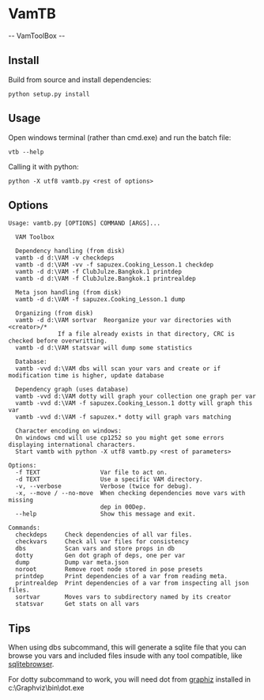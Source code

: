 # VamTB

-- VamToolBox --

## Install
Build from source and install dependencies:
````
python setup.py install
````

## Usage
Open windows terminal (rather than cmd.exe) and run the batch file:
```
vtb --help
```

Calling it with python:
````
python -X utf8 vamtb.py <rest of options>
````

## Options
```text
Usage: vamtb.py [OPTIONS] COMMAND [ARGS]...

  VAM Toolbox

  Dependency handling (from disk)
  vamtb -d d:\VAM -v checkdeps
  vamtb -d d:\VAM -vv -f sapuzex.Cooking_Lesson.1 checkdep
  vamtb -d d:\VAM -f ClubJulze.Bangkok.1 printdep
  vamtb -d d:\VAM -f ClubJulze.Bangkok.1 printrealdep

  Meta json handling (from disk)
  vamtb -d d:\VAM -f sapuzex.Cooking_Lesson.1 dump

  Organizing (from disk)
  vamtb -d d:\VAM sortvar  Reorganize your var directories with <creator>/*
              If a file already exists in that directory, CRC is checked before overwritting.
  vamtb -d d:\VAM statsvar will dump some statistics

  Database:
  vamtb -vvd d:\VAM dbs will scan your vars and create or if modification time is higher, update database

  Dependency graph (uses database)
  vamtb -vvd d:\VAM dotty will graph your collection one graph per var
  vamtb -vvd d:\VAM -f sapuzex.Cooking_Lesson.1 dotty will graph this var
  vamtb -vvd d:\VAM -f sapuzex.* dotty will graph vars matching

  Character encoding on windows:
  On windows cmd will use cp1252 so you might get some errors displaying international characters.
  Start vamtb with python -X utf8 vamtb.py <rest of parameters>

Options:
  -f TEXT                 Var file to act on.
  -d TEXT                 Use a specific VAM directory.
  -v, --verbose           Verbose (twice for debug).
  -x, --move / --no-move  When checking dependencies move vars with missing
                          dep in 00Dep.
  --help                  Show this message and exit.

Commands:
  checkdeps     Check dependencies of all var files.
  checkvars     Check all var files for consistency
  dbs           Scan vars and store props in db
  dotty         Gen dot graph of deps, one per var
  dump          Dump var meta.json
  noroot        Remove root node stored in pose presets
  printdep      Print dependencies of a var from reading meta.
  printrealdep  Print dependencies of a var from inspecting all json files.
  sortvar       Moves vars to subdirectory named by its creator
  statsvar      Get stats on all vars
```
## Tips
When using dbs subcommand, this will generate a sqlite file that you can browse you vars and included files insude with any tool compatible, like [sqlitebrowser](https://sqlitebrowser.org/).

For dotty subcommand to work, you will need dot from [graphiz](https://www.graphviz.org/download/) installed in c:\Graphviz\bin\dot.exe